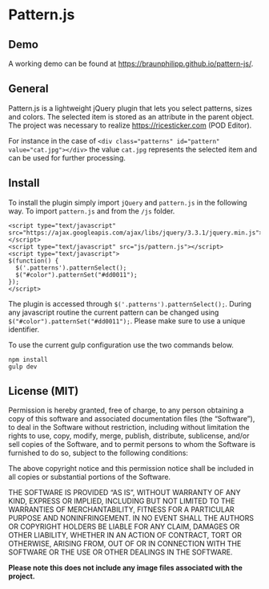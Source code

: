 # Pattern.js

## Demo

A working demo can be found at https://braunphilipp.github.io/pattern-js/.


## General

Pattern.js is a lightweight jQuery plugin that lets you select patterns, sizes and colors.
The selected item is stored as an attribute in the parent object. The project
was necessary to realize https://ricesticker.com (POD Editor).

For instance in the case of `<div class="patterns" id="pattern" value="cat.jpg"></div>` the value `cat.jpg` represents the selected item and can be used for further processing.


## Install

To install the plugin simply import `jQuery` and `pattern.js` in the following way. To
import `pattern.js` and from the `/js` folder.

```
<script type="text/javascript" src="https://ajax.googleapis.com/ajax/libs/jquery/3.3.1/jquery.min.js"></script>
<script type="text/javascript" src="js/pattern.js"></script>
<script type="text/javascript">
$(function() {
  $('.patterns').patternSelect();
  $("#color").patternSet("#dd0011");
});
</script>
```

The plugin is accessed through `$('.patterns').patternSelect();`. During any javascript
routine the current pattern can be changed using `$("#color").patternSet("#dd0011");`.
Please make sure to use a unique identifier.

To use the current gulp configuration use the two commands below.

```
npm install
gulp dev
```


## License (MIT)

Permission is hereby granted, free of charge, to any person obtaining a copy of this software and associated documentation files (the “Software”), to deal in the Software without restriction, including without limitation the rights to use, copy, modify, merge, publish, distribute, sublicense, and/or sell copies of the Software, and to permit persons to whom the Software is furnished to do so, subject to the following conditions:

The above copyright notice and this permission notice shall be included in all copies or substantial portions of the Software.

THE SOFTWARE IS PROVIDED “AS IS”, WITHOUT WARRANTY OF ANY KIND, EXPRESS OR IMPLIED, INCLUDING BUT NOT LIMITED TO THE WARRANTIES OF MERCHANTABILITY, FITNESS FOR A PARTICULAR PURPOSE AND NONINFRINGEMENT. IN NO EVENT SHALL THE AUTHORS OR COPYRIGHT HOLDERS BE LIABLE FOR ANY CLAIM, DAMAGES OR OTHER LIABILITY, WHETHER IN AN ACTION OF CONTRACT, TORT OR OTHERWISE, ARISING FROM, OUT OF OR IN CONNECTION WITH THE SOFTWARE OR THE USE OR OTHER DEALINGS IN THE SOFTWARE.

**Please note this does not include any image files associated with the project.**
